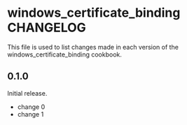 # windows_certificate_binding CHANGELOG

This file is used to list changes made in each version of the windows_certificate_binding cookbook.

## 0.1.0

Initial release.

- change 0
- change 1
